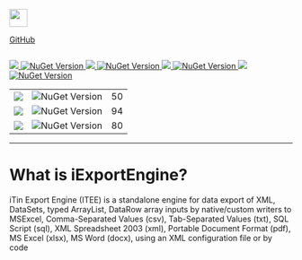 <p align="left">
  <img src="https://cdn.rawgit.com/iAJTin/iExportEngine/master/nuget/iTin.Export.png"  
       height="32">
</p>

[GitHub](https://github.com/iAJTin/iExportEngine)
<p align="left">
  <img alt="" src="https://img.shields.io/badge/iTin-iExportEngine-green.svg?style=flat" />
</p>

<p align="left">
  <a href="https://www.nuget.org/packages/iTin.Export.Core/">
    <img src="https://img.shields.io/badge/-iTin.Export.Core-green.svg?style=flat" />
    <img alt="NuGet Version" src="https://img.shields.io/nuget/v/iTin.Export.Core.svg" /> 
  </a>
  
  <a href="https://www.nuget.org/packages/iTin.Export.Writers.Adobe/">
    <img src="https://img.shields.io/badge/-iTin.Export.Writers.Adobe-green.svg?style=flat" />
    <img alt="NuGet Version" src="https://img.shields.io/nuget/v/iTin.Export.Writers.Adobe.svg" /> 
  </a>
  <a href="https://www.nuget.org/packages/iTin.Export.Writers.OpenXml.Xlsx/">
    <img src="https://img.shields.io/badge/-iTin.Export.Writers.OpenXml.Xlsx-green.svg?style=flat" />
    <img alt="NuGet Version" src="https://img.shields.io/nuget/v/iTin.Export.Writers.OpenXml.Xlsx.svg" /> 
  </a>

  <a href="https://www.nuget.org/packages/iTin.Export.Writers.OpenXml.DocX/">
    <img src="https://img.shields.io/badge/-iTin.Export.Writers.OpenXml.DocX-green.svg?style=flat" />
    <img alt="NuGet Version" src="https://img.shields.io/nuget/v/iTin.Export.Writers.OpenXml.DocX.svg" /> 
  </a>
</p>

<table style="width:100%">
  <tr>
    <td><img src="https://img.shields.io/badge/-iTin.Export.Core-green.svg?style=flat" /></td>
    <td><img alt="NuGet Version" src="https://img.shields.io/nuget/v/iTin.Export.Core.svg" /> </td>
    <td>50</td>
  </tr>
  <tr>
    <td><img src="https://img.shields.io/badge/-iTin.Export.Writers.Adobe-green.svg?style=flat" /></td>
    <td><img alt="NuGet Version" src="https://img.shields.io/nuget/v/iTin.Export.Writers.Adobe.svg" /></td>
    <td>94</td>
  </tr>
  <tr>
    <td><img src="https://img.shields.io/badge/-iTin.Export.Writers.OpenXml.Xlsx-green.svg?style=flat" /></td>
    <td><img alt="NuGet Version" src="https://img.shields.io/nuget/v/iTin.Export.Writers.OpenXml.Xlsx.svg" /> </td>
    <td>80</td>
  </tr>
</table>

***

# What is iExportEngine?

iTin Export Engine (ITEE) is a standalone engine for data export of XML, DataSets, typed ArrayList, DataRow array inputs by native/custom writers to MSExcel, Comma-Separated Values (csv), Tab-Separated Values (txt), SQL Script (sql), XML Spreadsheet 2003 (xml), Portable Document Format (pdf), MS Excel (xlsx), MS Word (docx), using an XML configuration file or by code
